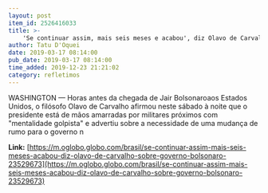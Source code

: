 ```yaml
---
layout: post
item_id: 2526416033
title: >-
    'Se continuar assim, mais seis meses e acabou', diz Olavo de Carvalho sobre governo Bolsonaro
author: Tatu D'Oquei
date: 2019-03-17 08:14:00
pub_date: 2019-03-17 08:14:00
time_added: 2019-12-23 21:21:02
category: refletimos
---
```


WASHINGTON — Horas antes da chegada de Jair Bolsonaroaos Estados Unidos, o filósofo Olavo de Carvalho afirmou neste sábado à noite que o presidente está de mãos amarradas por militares próximos com "mentalidade golpista" e advertiu sobre a necessidade de uma mudança de rumo para o governo n

**Link:** [https://m.oglobo.globo.com/brasil/se-continuar-assim-mais-seis-meses-acabou-diz-olavo-de-carvalho-sobre-governo-bolsonaro-23529673](https://m.oglobo.globo.com/brasil/se-continuar-assim-mais-seis-meses-acabou-diz-olavo-de-carvalho-sobre-governo-bolsonaro-23529673)

